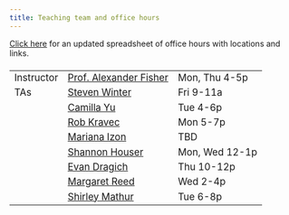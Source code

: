 ```yaml
---
title: Teaching team and office hours
---
```


[Click here](https://docs.google.com/spreadsheets/d/1M_E0l5iXmQVkqoCeeM7XpyCo4_oQAirCe860SUjjgII/edit?usp=sharing) for an updated spreadsheet of office hours with locations and links.

<style>
  .column {
  width: 100%;
  }

  table {
  width: 525px;
  font-size: 17px;
  font-weight: 400;
  padding-top: 5px;
  padding-bottom: 5px;
  }
  
  
</style>
  
  
|            |                     |     |
|------------|---------------------|-----|
| Instructor | [Prof. Alexander Fisher](mailto:alexander.fisher@duke.edu) | Mon, Thu 4-5p |
| TAs         | [Steven Winter](mailto:steven.winter@duke.edu) | Fri 9-11a |
|       | [Camilla Yu](mailto:yue.yu652@duke.edu)     | Tue 4-6p |
|         | [Rob Kravec](mailto:robert.kravec@duke.edu)         | Mon 5-7p |
|          | [Mariana Izon](mailto:mariana.izon@duke.edu)       | TBD |
|          | [Shannon	Houser](mailto:shannon.houser@duke.edu)     | Mon, Wed 12-1p |
|          | [Evan Dragich](mailto:evan.dragich@duke.edu)       | Thu 10-12p |
|          | [Margaret Reed](mailto:margaret.reed@duke.edu )       | Wed 2-4p |
|          | [Shirley Mathur](mailto:shirley.mathur@duke.edu)       | Tue 6-8p |